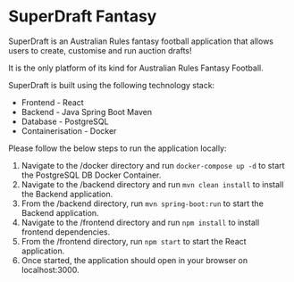 # SuperDraft Fantasy

SuperDraft is an Australian Rules fantasy football application that allows users to create, customise and run auction drafts!

It is the only platform of its kind for Australian Rules Fantasy Football.

SuperDraft is built using the following technology stack:
- Frontend - React
- Backend - Java Spring Boot Maven
- Database - PostgreSQL
- Containerisation - Docker

Please follow the below steps to run the application locally:
1. Navigate to the /docker directory and run ```docker-compose up -d``` to start the PostgreSQL DB Docker Container.
2. Navigate to the /backend directory and run ```mvn clean install``` to install the Backend application.
3. From the /backend directory, run ```mvn spring-boot:run``` to start the Backend application.
4. Navigate to the /frontend directory and run ```npm install``` to install frontend dependencies.
5. From the /frontend directory, run ```npm start``` to start the React application.
6. Once started, the application should open in your browser on localhost:3000.